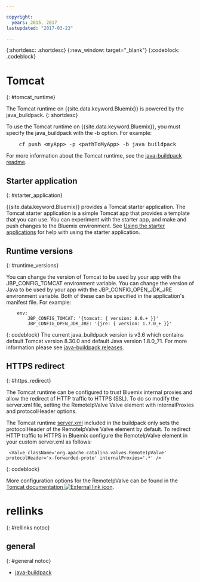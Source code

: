 ```yaml
---

copyright:
  years: 2015, 2017
lastupdated: "2017-03-23"

---
```


{:shortdesc: .shortdesc}
{:new_window: target="_blank"}
{:codeblock: .codeblock}


# Tomcat
{: #tomcat_runtime}

The Tomcat runtime on {{site.data.keyword.Bluemix}} is powered by the java_buildpack.
{: shortdesc}

To use the Tomcat runtime on {{site.data.keyword.Bluemix}}, you must specify the java_buildpack with the -b option. For example:
<pre>
    cf push &lt;myApp&gt; -p &lt;pathToMyApp&gt; -b java_buildpack
</pre>

For more information about the Tomcat runtime, see the
[java-buildpack readme](https://github.com/cloudfoundry/java-buildpack/blob/master/README.md).

## Starter application
{: #starter_application}

{{site.data.keyword.Bluemix}} provides a Tomcat starter application.  The Tomcat starter application is a simple Tomcat app that provides a template that you can use. You can experiment with the starter app, and make and push changes to the Bluemix environment. See [Using the starter applications](/docs/cfapps/starter_app_usage.html) for help with using the starter application.

## Runtime versions
{: #runtime_versions}

You can change the version of Tomcat to be used by your app with the JBP_CONFIG_TOMCAT environment variable.
You can change the version of Java to be used by your app with the JBP_CONFIG_OPEN_JDK_JRE environment variable.
Both of these can be specified in the application's manifest file.  For example:
```
    env:
        JBP_CONFIG_TOMCAT: '{tomcat: { version: 8.0.+ }}'
        JBP_CONFIG_OPEN_JDK_JRE: '{jre: { version: 1.7.0_+ }}'
```
{: codeblock}
The current java_buildpack version is v3.6 which contains default Tomcat version 8.30.0 and default Java version 1.8.0_71.
For more information please see [java-buildpack releases](https://github.com/cloudfoundry/java-buildpack/releases).

## HTTPS redirect
{: #https_redirect}

The Tomcat runtime can be configured to trust Bluemix internal proxies and allow the redirect of HTTP traffic to HTTPS (SSL).
To do so modify the server.xml file, setting the RemoteIpValve Valve element with internalProxies and protocolHeader options.

The Tomcat runtime [server.xml](https://github.com/cloudfoundry/java-buildpack/blob/master/resources/tomcat/conf/server.xml) included in the buildpack only sets the protocolHeader of the RemoteIpValve Valve element by default.  To redirect HTTP traffic to HTTPS in Bluemix configure the RemoteIpValve element in your custom server.xml as follows:

```
 <Valve className='org.apache.catalina.valves.RemoteIpValve' protocolHeader='x-forwarded-proto' internalProxies='.*' />
```
{: codeblock}

More configuration options for the RemoteIpValve can be found in the
[Tomcat documentation ![External link icon](../../icons/launch-glyph.svg "External link icon")](https://tomcat.apache.org/tomcat-8.0-doc/api/org/apache/catalina/valves/RemoteIpValve.html).

# rellinks
{: #rellinks notoc}
## general
{: #general notoc}
* [java-buildpack](https://github.com/cloudfoundry/java-buildpack)
